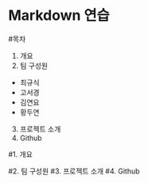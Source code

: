 # Markdown 연습

#목차
1. 개요
2. 팀 구성원
  - 최규식
  - 고서경
  - 김연요
  - 황두연
3. 프로젝트 소개
4. Github

#1. 개요

#2. 팀 구성원
#3. 프로젝트 소개
#4. Github
